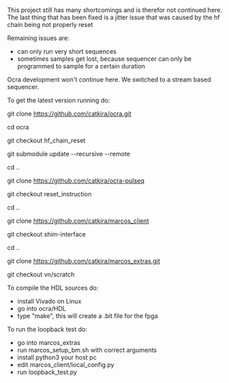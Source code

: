This project still has many shortcomings and is therefor not continued here.
The last thing that has been fixed is a jitter issue that was caused by the hf chain being not properly reset

Remaining issues are:
- can only run very short sequences
- sometimes samples get lost, because sequencer can only be programmed to sample for a certain duration

Ocra development won't continue here. We switched to a stream based sequencer.

To get the latest version running do:

git clone https://github.com/catkira/ocra.git

cd ocra

git checkout hf_chain_reset

git submodule update --recursive --remote

cd ..

git clone https://github.com/catkira/ocra-pulseq

git checkout reset_instruction

cd ..

git clone https://github.com/catkira/marcos_client

git checkout shim-interface

cd ..

git clone https://github.com/catkira/marcos_extras.git

git checkout vn/scratch

To compile the HDL sources do:
- install Vivado on Linux
- go into ocra/HDL
- type "make", this will create a .bit file for the fpga

To run the loopback test do:
- go into marcos_extras
- run marcos_setup_bm.sh with correct arguments
- install python3 your host pc
- edit marcos_client/local_config.py 
- run loopback_test.py
